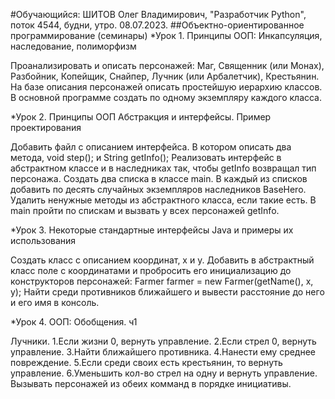 #Обучающийся: ШИТОВ Олег Владимирович, "Разработчик Python", поток 4544, будни, утро.  08.07.2023.
##Объектно-ориентированное программирование (семинары)
*Урок 1. Принципы ООП: Инкапсуляция, наследование, полиморфизм

Проанализировать и описать персонажей: Маг, Священник (или Монах), Разбойник, Копейщик, Снайпер, Лучник (или Арбалетчик), Крестьянин.
На базе описания персонажей описать простейшую иерархию классов.
В основной программе создать по одному экземпляру каждого класса.

*Урок 2. Принципы ООП Абстракция и интерфейсы. Пример проектирования

Добавить файл с описанием интерфейса. В котором описать два метода, void step(); и String getInfo();
Реализовать интерфейс в абстрактном классе и в наследниках так, чтобы getInfo возвращал тип персонажа.
Создать два списка в классе main. В каждый из списков добавить по десять случайных экземпляров наследников BaseHero.
Удалить ненужные методы из абстрактного класса, если такие есть.
В main пройти по спискам и вызвать у всех персонажей getInfo.

*Урок 3. Некоторые стандартные интерфейсы Java и примеры их использования

Создать класс с описанием координат, x и y.
Добавить в абстрактный класс поле с координатами и пробросить его инициализацию до конструкторов персонажей:
    Farmer farmer = new Farmer(getName(), x, y);
Найти среди противников ближайшего и вывести расстояние до него и его имя в консоль.

*Урок 4. ООП: Обобщения. ч1

Лучники.
1.Если жизни 0, вернуть управление.
2.Если стрел 0, вернуть управление.
3.Найти ближайшего противника.
4.Нанести ему среднее повреждение.
5.Если среди своих есть крестьянин, то вернуть управление.
6.Уменьшить кол-во стрел на одну и вернуть управление.
Вызывать персонажей из обеих комманд в порядке инициативы.
